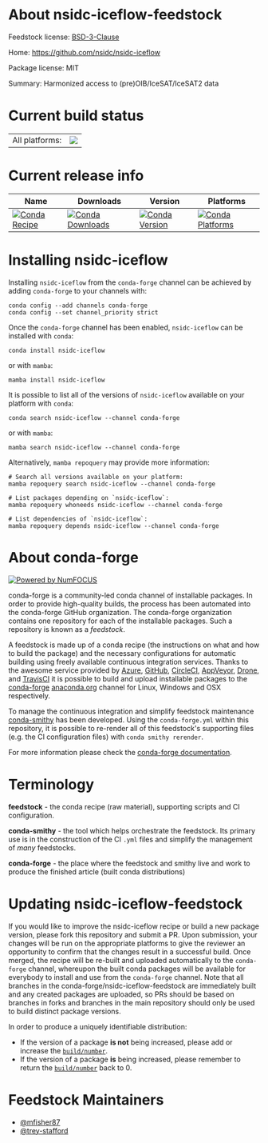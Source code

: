 About nsidc-iceflow-feedstock
=============================

Feedstock license: [BSD-3-Clause](https://github.com/conda-forge/nsidc-iceflow-feedstock/blob/main/LICENSE.txt)

Home: https://github.com/nsidc/nsidc-iceflow

Package license: MIT

Summary: Harmonized access to (pre)OIB/IceSAT/IceSAT2 data

Current build status
====================


<table><tr><td>All platforms:</td>
    <td>
      <a href="https://dev.azure.com/conda-forge/feedstock-builds/_build/latest?definitionId=23165&branchName=main">
        <img src="https://dev.azure.com/conda-forge/feedstock-builds/_apis/build/status/nsidc-iceflow-feedstock?branchName=main">
      </a>
    </td>
  </tr>
</table>

Current release info
====================

| Name | Downloads | Version | Platforms |
| --- | --- | --- | --- |
| [![Conda Recipe](https://img.shields.io/badge/recipe-nsidc--iceflow-green.svg)](https://anaconda.org/conda-forge/nsidc-iceflow) | [![Conda Downloads](https://img.shields.io/conda/dn/conda-forge/nsidc-iceflow.svg)](https://anaconda.org/conda-forge/nsidc-iceflow) | [![Conda Version](https://img.shields.io/conda/vn/conda-forge/nsidc-iceflow.svg)](https://anaconda.org/conda-forge/nsidc-iceflow) | [![Conda Platforms](https://img.shields.io/conda/pn/conda-forge/nsidc-iceflow.svg)](https://anaconda.org/conda-forge/nsidc-iceflow) |

Installing nsidc-iceflow
========================

Installing `nsidc-iceflow` from the `conda-forge` channel can be achieved by adding `conda-forge` to your channels with:

```
conda config --add channels conda-forge
conda config --set channel_priority strict
```

Once the `conda-forge` channel has been enabled, `nsidc-iceflow` can be installed with `conda`:

```
conda install nsidc-iceflow
```

or with `mamba`:

```
mamba install nsidc-iceflow
```

It is possible to list all of the versions of `nsidc-iceflow` available on your platform with `conda`:

```
conda search nsidc-iceflow --channel conda-forge
```

or with `mamba`:

```
mamba search nsidc-iceflow --channel conda-forge
```

Alternatively, `mamba repoquery` may provide more information:

```
# Search all versions available on your platform:
mamba repoquery search nsidc-iceflow --channel conda-forge

# List packages depending on `nsidc-iceflow`:
mamba repoquery whoneeds nsidc-iceflow --channel conda-forge

# List dependencies of `nsidc-iceflow`:
mamba repoquery depends nsidc-iceflow --channel conda-forge
```


About conda-forge
=================

[![Powered by
NumFOCUS](https://img.shields.io/badge/powered%20by-NumFOCUS-orange.svg?style=flat&colorA=E1523D&colorB=007D8A)](https://numfocus.org)

conda-forge is a community-led conda channel of installable packages.
In order to provide high-quality builds, the process has been automated into the
conda-forge GitHub organization. The conda-forge organization contains one repository
for each of the installable packages. Such a repository is known as a *feedstock*.

A feedstock is made up of a conda recipe (the instructions on what and how to build
the package) and the necessary configurations for automatic building using freely
available continuous integration services. Thanks to the awesome service provided by
[Azure](https://azure.microsoft.com/en-us/services/devops/), [GitHub](https://github.com/),
[CircleCI](https://circleci.com/), [AppVeyor](https://www.appveyor.com/),
[Drone](https://cloud.drone.io/welcome), and [TravisCI](https://travis-ci.com/)
it is possible to build and upload installable packages to the
[conda-forge](https://anaconda.org/conda-forge) [anaconda.org](https://anaconda.org/)
channel for Linux, Windows and OSX respectively.

To manage the continuous integration and simplify feedstock maintenance
[conda-smithy](https://github.com/conda-forge/conda-smithy) has been developed.
Using the ``conda-forge.yml`` within this repository, it is possible to re-render all of
this feedstock's supporting files (e.g. the CI configuration files) with ``conda smithy rerender``.

For more information please check the [conda-forge documentation](https://conda-forge.org/docs/).

Terminology
===========

**feedstock** - the conda recipe (raw material), supporting scripts and CI configuration.

**conda-smithy** - the tool which helps orchestrate the feedstock.
                   Its primary use is in the construction of the CI ``.yml`` files
                   and simplify the management of *many* feedstocks.

**conda-forge** - the place where the feedstock and smithy live and work to
                  produce the finished article (built conda distributions)


Updating nsidc-iceflow-feedstock
================================

If you would like to improve the nsidc-iceflow recipe or build a new
package version, please fork this repository and submit a PR. Upon submission,
your changes will be run on the appropriate platforms to give the reviewer an
opportunity to confirm that the changes result in a successful build. Once
merged, the recipe will be re-built and uploaded automatically to the
`conda-forge` channel, whereupon the built conda packages will be available for
everybody to install and use from the `conda-forge` channel.
Note that all branches in the conda-forge/nsidc-iceflow-feedstock are
immediately built and any created packages are uploaded, so PRs should be based
on branches in forks and branches in the main repository should only be used to
build distinct package versions.

In order to produce a uniquely identifiable distribution:
 * If the version of a package **is not** being increased, please add or increase
   the [``build/number``](https://docs.conda.io/projects/conda-build/en/latest/resources/define-metadata.html#build-number-and-string).
 * If the version of a package **is** being increased, please remember to return
   the [``build/number``](https://docs.conda.io/projects/conda-build/en/latest/resources/define-metadata.html#build-number-and-string)
   back to 0.

Feedstock Maintainers
=====================

* [@mfisher87](https://github.com/mfisher87/)
* [@trey-stafford](https://github.com/trey-stafford/)

